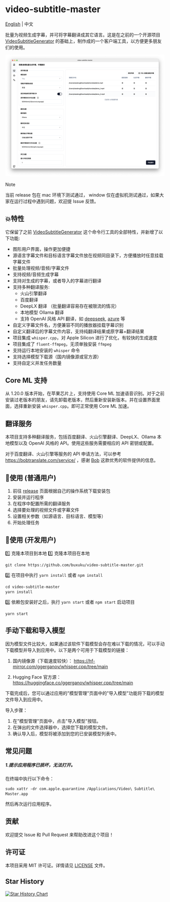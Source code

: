 # video-subtitle-master

[English](./README_EN.md) | 中文

批量为视频生成字幕，并可将字幕翻译成其它语言。这是在之前的一个开源项目 [VideoSubtitleGenerator](https://github.com/buxuku/VideoSubtitleGenerator) 的基础上，制作成的一个客户端工具，以方便更多朋友们的使用。

![preview](./resources/preview.png)

> [!NOTE]
> 当前 release 包在 mac 环境下测试通过， window 仅在虚拟机测试通过，如果大家在运行过程中遇到问题，欢迎提 Issue 反馈。

## 💥特性

它保留了之前 [VideoSubtitleGenerator](https://github.com/buxuku/VideoSubtitleGenerator) 这个命令行工具的全部特性，并新增了以下功能:

- 图形用户界面，操作更加便捷
- 源语言字幕文件和目标语言字幕文件放在视频同目录下，方便播放时任意挂载字幕文件
- 批量处理视频/音频/字幕文件
- 支持视频/音频生成字幕
- 支持对生成的字幕，或者导入的字幕进行翻译
- 支持多种翻译服务:
  - 火山引擎翻译
  - 百度翻译
  - DeepLX 翻译 （批量翻译容易存在被限流的情况）
  - 本地模型 Ollama 翻译
  - 支持 OpenAI 风格 API 翻译，如 [deepseek](https://www.deepseek.com/), [azure](https://azure.microsoft.com) 等
- 自定义字幕文件名，方便兼容不同的播放器挂载字幕识别
- 自定义翻译后的字幕文件内容，支持纯翻译结果或原字幕+翻译结果
- 项目集成 `whisper.cpp`，对 Apple Silicon 进行了优化，有较快的生成速度
- 项目集成了 `fluent-ffmpeg`，无须单独安装 `ffmpeg`
- 支持运行本地安装的 `whisper` 命令
- 支持选择模型下载源（国内镜像源或官方源）
- 支持自定义并发任务数量

## Core ML 支持

从 1.20.0 版本开始，在苹果芯片上，支持使用 Core ML 加速语音识别。对于之前安装过老版本的朋友，请先卸载老版本，然后重新安装新版本。并在设置界面里面，选择重新安装 `whisper.cpp`。即可正常使用 Core ML 加速。

## 翻译服务

本项目支持多种翻译服务，包括百度翻译、火山引擎翻译、DeepLX、Ollama 本地模型以及 OpenAI 风格的 API。使用这些服务需要相应的 API 密钥或配置。

对于百度翻译、火山引擎等服务的 API 申请方法，可以参考 https://bobtranslate.com/service/ ，感谢 [Bob](https://bobtranslate.com/) 这款优秀的软件提供的信息。

## 🔦使用 (普通用户)

1. 前往 [release](https://github.com/buxuku/video-subtitle-master/releases) 页面根据自己的操作系统下载安装包
2. 安装并运行程序
3. 在程序中配置所需的翻译服务
4. 选择要处理的视频文件或字幕文件
5. 设置相关参数（如源语言、目标语言、模型等）
6. 开始处理任务

## 🔦使用 (开发用户)

1️⃣ 克隆本项目到本地
1️⃣ 克隆本项目在本地

```shell
git clone https://github.com/buxuku/video-subtitle-master.git
```

2️⃣ 在项目中执行 `yarn install` 或者 `npm install`

```shell
cd video-subtitle-master
yarn install 
```

3️⃣ 依赖包安装好之后，执行 `yarn start` 或者 `npm start` 启动项目

```shell
yarn start
```

## 手动下载和导入模型

因为模型文件比较大，如果通过该软件下载模型会存在难以下载的情况，可以手动下载模型并导入到应用中。以下是两个可用于下载模型的链接：

1. 国内镜像源（下载速度较快）：
   https://hf-mirror.com/ggerganov/whisper.cpp/tree/main

2. Hugging Face 官方源：
   https://huggingface.co/ggerganov/whisper.cpp/tree/main

下载完成后，您可以通过应用的"模型管理"页面中的"导入模型"功能将下载的模型文件导入到应用中。

导入步骤：
1. 在"模型管理"页面中，点击"导入模型"按钮。
2. 在弹出的文件选择器中，选择您下载的模型文件。
3. 确认导入后，模型将被添加到您的已安装模型列表中。

## 常见问题

##### 1.提示应用程序已损坏，无法打开。
在终端中执行以下命令：

```shell
sudo xattr -dr com.apple.quarantine /Applications/Video\ Subtitle\ Master.app
```
然后再次运行应用程序。

## 贡献

欢迎提交 Issue 和 Pull Request 来帮助改进这个项目！

## 许可证

本项目采用 MIT 许可证。详情请见 [LICENSE](LICENSE) 文件。

## Star History

[![Star History Chart](https://api.star-history.com/svg?repos=buxuku/video-subtitle-master&type=Date)](https://star-history.com/#buxuku/video-subtitle-master&Date)